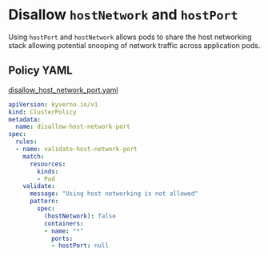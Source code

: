 
# Disallow `hostNetwork` and `hostPort`

Using `hostPort` and `hostNetwork` allows pods to share the host networking stack allowing potential snooping of network traffic across application pods. 

## Policy YAML

[disallow_host_network_port.yaml](best_practices/disallow_host_network_port.yaml)


````yaml
apiVersion: kyverno.io/v1
kind: ClusterPolicy
metadata:
  name: disallow-host-network-port
spec:
  rules:
  - name: validate-host-network-port
    match:
      resources:
        kinds:
        - Pod
    validate:
      message: "Using host networking is not allowed"
      pattern:
        spec:
          (hostNetwork): false
          containers:
          - name: "*"
            ports:
            - hostPort: null
````